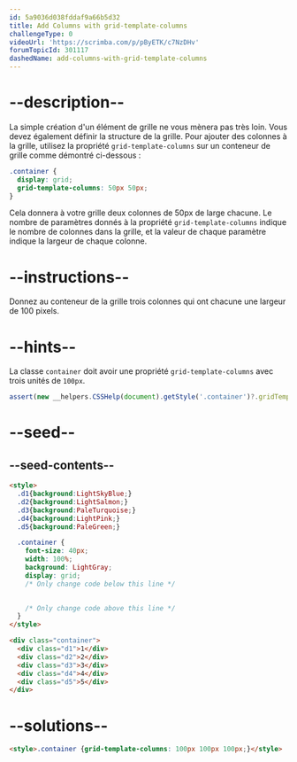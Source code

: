 ```yaml
---
id: 5a9036d038fddaf9a66b5d32
title: Add Columns with grid-template-columns
challengeType: 0
videoUrl: 'https://scrimba.com/p/pByETK/c7NzDHv'
forumTopicId: 301117
dashedName: add-columns-with-grid-template-columns
---
```


# --description--

La simple création d'un élément de grille ne vous mènera pas très loin. Vous devez également définir la structure de la grille. Pour ajouter des colonnes à la grille, utilisez la propriété `grid-template-columns` sur un conteneur de grille comme démontré ci-dessous :

```css
.container {
  display: grid;
  grid-template-columns: 50px 50px;
}
```

Cela donnera à votre grille deux colonnes de 50px de large chacune. Le nombre de paramètres donnés à la propriété `grid-template-columns` indique le nombre de colonnes dans la grille, et la valeur de chaque paramètre indique la largeur de chaque colonne.

# --instructions--

Donnez au conteneur de la grille trois colonnes qui ont chacune une largeur de 100 pixels.

# --hints--

La classe `container` doit avoir une propriété `grid-template-columns` avec trois unités de `100px`.

```js
assert(new __helpers.CSSHelp(document).getStyle('.container')?.gridTemplateColumns === '100px 100px 100px');
```

# --seed--

## --seed-contents--

```html
<style>
  .d1{background:LightSkyBlue;}
  .d2{background:LightSalmon;}
  .d3{background:PaleTurquoise;}
  .d4{background:LightPink;}
  .d5{background:PaleGreen;}

  .container {
    font-size: 40px;
    width: 100%;
    background: LightGray;
    display: grid;
    /* Only change code below this line */

    
    /* Only change code above this line */
  }
</style>

<div class="container">
  <div class="d1">1</div>
  <div class="d2">2</div>
  <div class="d3">3</div>
  <div class="d4">4</div>
  <div class="d5">5</div>
</div>
```

# --solutions--

```html
<style>.container {grid-template-columns: 100px 100px 100px;}</style>
```
